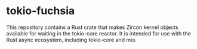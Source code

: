 tokio-fuchsia
=============

This repository contains a Rust crate that makes Zircon kernel objects
available for waiting in the tokio-core reactor. It is intended for use
with the Rust async ecosystem, including tokio-core and mio.
